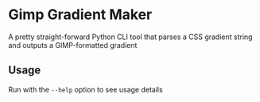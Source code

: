 # Gimp Gradient Maker
A pretty straight-forward Python CLI tool that parses a CSS gradient string and outputs a GIMP-formatted gradient

## Usage
Run with the `--help` option to see usage details
